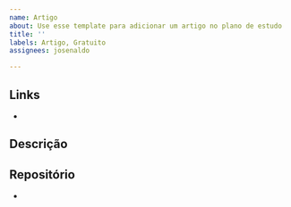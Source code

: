 ```yaml
---
name: Artigo
about: Use esse template para adicionar um artigo no plano de estudo
title: ''
labels: Artigo, Gratuito
assignees: josenaldo

---
```


## Links

-

## Descrição



## Repositório

-

